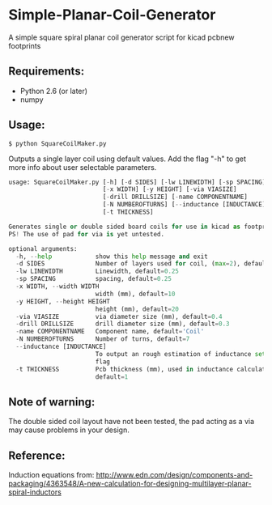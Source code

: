 # Simple-Planar-Coil-Generator
A simple square spiral planar coil generator script for kicad pcbnew footprints

## Requirements:
* Python 2.6 (or later)
* numpy

## Usage:
    $ python SquareCoilMaker.py
Outputs a single layer coil using default values.
Add the flag "-h" to get more info about user selectable parameters.

```python SquareCoilMaker.py -h
usage: SquareCoilMaker.py [-h] [-d SIDES] [-lw LINEWIDTH] [-sp SPACING]
                          [-x WIDTH] [-y HEIGHT] [-via VIASIZE]
                          [-drill DRILLSIZE] [-name COMPONENTNAME]
                          [-N NUMBEROFTURNS] [--inductance [INDUCTANCE]]
                          [-t THICKNESS]

Generates single or double sided board coils for use in kicad as footprints.
PS! The use of pad for via is yet untested.

optional arguments:
  -h, --help            show this help message and exit
  -d SIDES              Number of layers used for coil, (max=2), default=1
  -lw LINEWIDTH         Linewidth, default=0.25
  -sp SPACING           spacing, default=0.25
  -x WIDTH, --width WIDTH
                        width (mm), default=10
  -y HEIGHT, --height HEIGHT
                        height (mm), default=20
  -via VIASIZE          via diameter size (mm), default=0.4
  -drill DRILLSIZE      drill diameter size (mm), default=0.3
  -name COMPONENTNAME   Component name, default='Coil'
  -N NUMBEROFTURNS      Number of turns, default=7
  --inductance [INDUCTANCE]
                        To output an rough estimation of inductance set this
                        flag
  -t THICKNESS          Pcb thickness (mm), used in inductance calculations,
                        default=1
```

## Note of warning:
The double sided coil layout have not been tested, the pad acting as a via may cause problems in your design.

## Reference:
   Induction equations from: http://www.edn.com/design/components-and-packaging/4363548/A-new-calculation-for-designing-multilayer-planar-spiral-inductors